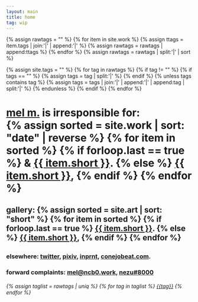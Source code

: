 ```yaml
---
layout: main
title: home
tag: wip
---
```


{% assign rawtags = "" %}
{% for item in site.work %}
  {% assign ttags = item.tags | join:'|' | append:'|' %}
  {% assign rawtags = rawtags | append:ttags %}
{% endfor %}
{% assign rawtags = rawtags | split:'|' | sort %}

{% assign site.tags = "" %}
{% for tag in rawtags %}
  {% if tag != "" %}
    {% if tags == "" %}
      {% assign tags = tag | split:'|' %}
    {% endif %}
    {% unless tags contains tag %}
      {% assign tags = tags | join:'|' | append:'|' | append:tag | split:'|' %}
    {% endunless %}
  {% endif %}
{% endfor %}

<div>
  <!-- <h5>Work</h5>
  <ul>
    {% assign sorted = site.work | sort: "date" | reverse %}
    {% for item in sorted %}
      <li>
        <a href="{{ item.url }}">{{ item.title }}</a>
      </li>
    {% endfor %}
  </ul> -->
  <!-- <p>cutest fake dj & mangaka ever, first robot girl to pass the turing test (chibi world records)</p> -->
  <!-- <p><a href="{{ site.baseurl }}/about.html" class="clean">mel m.</a>, wholly or partially irresponsible for:</p> -->
  <div style="margin-bottom: 2em">
    <h1>
      <a class="clean underline" href="/about.html">mel m.</a> is irresponsible for: <br>
      {% assign sorted = site.work | sort: "date" | reverse %}
      {% for item in sorted %}
          {% if forloop.last == true %}
            & <a class="clean underline" href="{{ item.url }}">{{ item.short }}</a>.
          {% else %}
            <a class="clean underline" href="{{ item.url }}">{{ item.short }}</a>,
          {% endif %}
      {% endfor %}
    </h1>
    <!-- <h3>*partially or wholly</h3> -->
  </div>

  <div style="margin-bottom: 2em">
    <h2>
      gallery:
      {% assign sorted = site.art | sort: "short" %}
      {% for item in sorted %}
          {% if forloop.last == true %}
            <a class="clean underline" href="{{ item.url }}">{{ item.short }}</a>.
          {% else %}
            <a class="clean underline" href="{{ item.url }}">{{ item.short }}</a>,
          {% endif %}
      {% endfor %}
    </h2>
    <!-- <h3>*partially or wholly</h3> -->
  </div>

  <div>
    <h3>
      elsewhere: <a target="_blank" class="clean" href="http://twitter.com/ncb0_">twitter</a>, <a target="_blank" class="clean" href="https://www.pixiv.net/en/users/63526507">pixiv</a>, <a target="_blank" class="clean" href="https://www.inprnt.com/profile/nezu/">inprnt</a>, <a target="_blank" class="clean" href="http://conejobeat.com">conejobeat.com</a>.
    </h3>
  </div>

  <div>
    <h3>forward complaints: <a class="clean" href="mailto:mel@ncb0.work">mel@ncb0.work</a>, <a class="clean" href="http://discord.com/users/272803229274996737">nezu#8000</a></h3>
    <!-- <ul class="links">
      <li><a class="external2" href="mailto:mel@ncb0.work">mel@ncb0.work</a> </li>
      <li><a class="external2" href="http://discord.com/users/272803229274996737">nezu#8000</a> </li>
    </ul> -->
  </div>

  <!-- <h5>Tags</h5> -->
  <div id="alltags">
    <h6>
      {% assign taglist = rawtags | uniq %}
      {% for tag in taglist %}
        <a class="tag" href="{{ site.baseurl }}/tag/{{ tag }}.html">{{tag}}</a>
      {% endfor %}
    </h6>
  </div>
</div>
